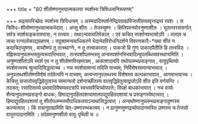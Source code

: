 +++
title = "80 शीतोष्णानुभयात्मकतया स्पर्शस्य त्रिविधत्वनिरूपणम्"

+++
अद्रव्यपरिच्छेदः स्पर्शस्य त्रिविधत्वम् ॥ अस्मदादिस्पर्शनेन्द्रियग्राह्यविजातीयव्यावृत्ताद्रव्यं रपशः । स त्रिविधः-शीतोष्णानुभयात्मकभेदात् । अप्सु शीतः । तेजस्युष्णः । क्षितिपवनयोरनुष्णाशीतः । भूतान्तरसंसर्गात् सर्वत्र स्पर्शसङ्करावभासः, न तत्त्वतः : तथाऽन्वयव्यतिरेकात् । एवं कचित् स्पर्शानवभासोऽपि । ततएव च त्वचा रत्नालोकाद्यग्रहणम् । तदुक्तमन्वयाधिकरणे भेदाभेदविरोधनिदर्शने विवरणकारैः-*यथा शीतं न कदाचिदप्युष्णम् , वाय्वौष्ण्यं तु तत्स्थाग्नेः, न तु तत्त्वाकारात् । पाकजो हि गुणः पाकादपैतीति हि तत्त्वविदः । वह्निरूपानुपलम्भस्तुल्यरूपाभिभवात् , तत्स्पर्शोपलम्भस्तु अन्यस्पर्शानभिभवादित्युपलब्धिव्यवस्थाप्यमिति । अनुष्णाशीतोऽपि स्पर्श एव न तु शीतोष्णविरहमात्रम् , आकाशादावपि तथोपलम्भप्रसङ्गात् , वायुपृथिव्योः स्पर्शवत्त्वस्य श्रुत्यादिसिद्धत्वाच्च । नच स्पर्शसामान्यं तदिति वाच्यम्; निर्विशेषसामान्याभावात् । अनुपलब्धशीतोष्णविशेषं तदेवेत्यपि न वाच्यम्; अत्यन्तानुपलब्धस्य विशेषस्य कल्पकाभावात् , आगमाभावाच्च । केचित्तु सजातोयवृद्धिहेतुत्वस्य सामान्यतो दर्शनाच्छीतस्य वातवृद्धिहेतुत्वाद्वातोऽपि शीत इति वर्णयन्ति । तदसत्; रसादिसाम्ये प्रभावादिवैषम्यवदत्रापि स्वभाववैचित्र्योपपत्तेः; विपक्षे बाधकाभावात् । नच वायोः शैत्यानुपलम्भप्रसङ्गो बाधकः; हिमाद्यनुपहितदशायामातपाद्युपहितदशायां च प्रसङ्गस्येष्टत्वात् । हिमाद्युपहितदशायां तु शीतोपलम्भस्यौपाधिकतयाऽन्यथासिद्धत्वात् । अन्यथोष्णानुपलम्भप्रसङ्गादुष्णस्य कल्प्यत्वात् । किं तत्रानुग्राह्यमिति चेत्-उष्णारम्भकत्वम् । न ह्यनुष्णमुष्णद्रव्योपादानमस्ति उष्णस्य च तेजसो वायुरुपादानमिति । तदेवमनुष्णशीतो वायुः पृथिवी च ॥